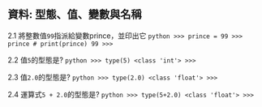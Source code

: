 ## 資料: 型態、值、變數與名稱
2.1 將整數值`99`指派給變數prince，並印出它
    ```python
    >>> prince = 99
    >>> prince # print(prince)
    99
    >>>
    ```

2.2 值`5`的型態是?
    ```python
    >>> type(5)
    <class 'int'>
    >>>
    ```

2.3 值`2.0`的型態是?
    ```python
    >>> type(2.0)
    <class 'float'>
    >>>
    ```

2.4 運算式`5 + 2.0`的型態是?
    ```python
    >>> type(5+2.0)
    <class 'float'>
    >>>
    ```